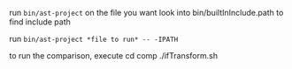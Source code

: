 run `bin/ast-project` on the file you want
look into bin/builtInInclude.path to find include path

run `bin/ast-project *file to run* -- -IPATH `

to run the comparison, execute
cd comp
./ifTransform.sh
